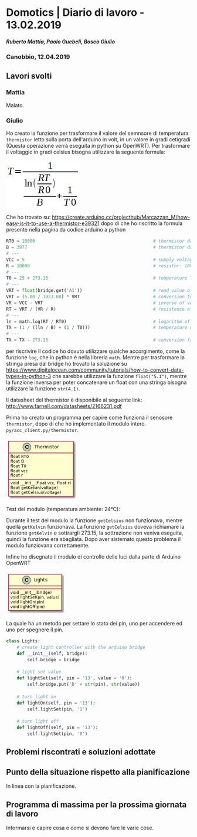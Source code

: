 # Domotics | Diario di lavoro - 13.02.2019

##### Ruberto Mattia, Paolo Guebeli, Bosco Giulio

### Canobbio, 12.04.2019

## Lavori svolti

### Mattia 

Malato.

### Giulio

Ho creato la funzione per trasformare il valore del semnsore di temperatura `thermistor` letto sulla
porta dell'arduino in volt, in un valore in gradi cetigradi (Questa operazione verr&agrave; eseguita
in python su OpenWRT). Per trasformare il voltaggio in gradi celsius bisogna utilizzare la seguente
formula:

![voltage to celsius](../doc/img/arduino/thermistor_calcule.jpeg)

Che ho trovato su:
https://create.arduino.cc/projecthub/Marcazzan_M/how-easy-is-it-to-use-a-thermistor-e39321
dopo di che ho riscritto la formula presente nella pagina da codice arduino a python

```py
RT0 = 10000                                             # thermistor datasheet values
B = 3977                                                # thermistor datasheet values
# ---
VCC = 5                                                 # supply voltage
R = 10000                                               # resistor: 10kOhm
# ---
T0 = 25 + 273.15                                        # temperature T0 from thermistor datasheet
# ---
VRT = float(bridge.get('A1'))                           # read value of the pin A1 of the arduino
VRT = (5.00 / 1023.00) * VRT                            # conversion to voltage
VR = VCC - VRT                                          # inverse of voltage
RT = VRT / (VR / R)                                     # resistence of RT
# ---
ln = math.log(RT / RT0)                                 # logarithm of RT by RT0
TX = (1 / ((ln / B) + (1 / T0)))                        # temperature on the thermistor
# ---
TX = TX - 273.15                                        # conversion from kelvin to celsius
```

per riscrivire il codice ho dovuto utilizzare qualche accorgimento, come la funzione `log`, che in
python &egrave; nella libreria `math`. Mentre per trasformare la stringa presa dal bridge ho trovato
la soluzione su
https://www.digitalocean.com/community/tutorials/how-to-convert-data-types-in-python-3 che sarebbe
utilizzare la funzione `float("5.1")`, mentre la funzione inversa per poter concatenare un float con
una stringa bisogna utilizzare la funzione `str(4.1)`.

Il datasheet del thermistor &egrave; disponibile al seguente link:
http://www.farnell.com/datasheets/2166231.pdf

Prima ho creato un programma per capire come funziona il senosore `thermistor`, dopo di che ho
implementato il modulo intero. `py/acc_client.py/thermistor`.

![Thermistor class](../doc/img/arduino/thermistor_class.png)

Test del modulo (temperatura ambiente: 24°C):

Durante il test del modulo la funzione `getCelsius` non funzionava, mentre quella `getKelvin`
funzionava. La funzione `getCelsius` doveva richiamare la funzione `getKelvin` e sottrargli 273.15,
la sottrazione non veniva eseguita, quindi la funzione era sbagliata. Dopo aver sistemato questo
problema il modulo funziovana correttamente.

Infine ho disegnato il modulo di controllo delle luci dalla parte di Arduino OpenWRT

![Class diagram Lights](../doc/img/arduino/lights_class.png)

La quale ha un metodo per settare lo stato dei pin, uno per accendere ed uno per spegnere il pin.

```py
class Lights:
    # create light controller with the arduino bridge
    def __init__(self, bridge):
        self.bridge = bridge

    # light set value
    def lightSet(self, pin = '13', value = '0'):
        self.bridge.put('D' + str(pin), str(value))

    # turn light on
    def lightOn(self, pin = '13'):
        self.lightSet(pin, '1')

    # turn light off
    def lightOff(self, pin = '13'):
        self.lightSet(pin, '0')

```

##  Problemi riscontrati e soluzioni adottate


##  Punto della situazione rispetto alla pianificazione
In linea con la pianificazione.


## Programma di massima per la prossima giornata di lavoro
Informarsi e capire cosa e come si devono fare le varie cose.
